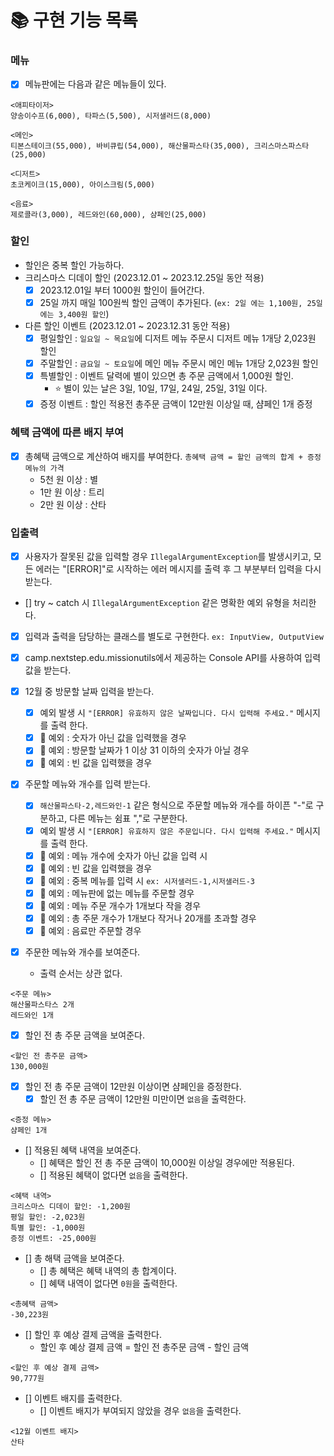 # 📚 구현 기능 목록

### 메뉴

- [x] 메뉴판에는 다음과 같은 메뉴들이 있다.

```agsl
<애피타이저>
양송이수프(6,000), 타파스(5,500), 시저샐러드(8,000)

<메인>
티본스테이크(55,000), 바비큐립(54,000), 해산물파스타(35,000), 크리스마스파스타(25,000)

<디저트>
초코케이크(15,000), 아이스크림(5,000)

<음료>
제로콜라(3,000), 레드와인(60,000), 샴페인(25,000)
```

### 할인

- 할인은 중복 할인 가능하다.
- 크리스마스 디데이 할인 (2023.12.01 ~ 2023.12.25일 동안 적용)
    - [x] 2023.12.01일 부터 1000원 할인이 들어간다.
    - [x] 25일 까지 매일 100원씩 할인 금액이 추가된다. (`ex: 2일 에는 1,100원, 25일에는 3,400원 할인`)
- 다른 할인 이벤트 (2023.12.01 ~ 2023.12.31 동안 적용)
    - [x] 평일할인 : `일요일 ~ 목요일`에 디저트 메뉴 주문시 디저트 메뉴 1개당 2,023원 할인
    - [x] 주말할인 : `금요일 ~ 토요일`에 메인 메뉴 주문시 메인 메뉴 1개당 2,023원 할인
    - [x] 특별할인 : 이벤트 달력에 별이 있으면 총 주문 금액에서 1,000원 할인.
        - ⭐ 별이 있는 날은 3일, 10일, 17일, 24일, 25일, 31일 이다.
    - [x] 증정 이벤트 : 할인 적용전 총주문 금액이 12만원 이상일 때, 샴페인 1개 증정

### 혜택 금액에 따른 배지 부여
- [x] 총혜택 금액으로 계산하여 배지를 부여한다. `총혜택 금액 = 할인 금액의 합계 + 증정 메뉴의 가격`
  - 5천 원 이상 : 별
  - 1만 원 이상 : 트리
  - 2만 원 이상 : 산타

### 입출력

- [x] 사용자가 잘못된 값을 입력할 경우 `IllegalArgumentException`를 발생시키고,
  모든 에러는 "[ERROR]"로 시작하는 에러 메시지를 출력 후 그 부분부터 입력을 다시 받는다.
- [] try ~ catch 시 `IllegalArgumentException` 같은 명확한 예외 유형을 처리한다.
- [x] 입력과 출력을 담당하는 클래스를 별도로 구현한다. `ex: InputView, OutputView`
- [x] camp.nextstep.edu.missionutils에서 제공하는 Console API를 사용하여 입력값을 받는다.

- [x] 12월 중 방문할 날짜 입력을 받는다.
    - [x] 예외 발생 시 `"[ERROR] 유효하지 않은 날짜입니다. 다시 입력해 주세요."` 메시지를 출력 한다.
    - [x] 🚫 예외 : 숫자가 아닌 값을 입력했을 경우
    - [x] 🚫 예외 : 방문할 날짜가 1 이상 31 이하의 숫자가 아닐 경우
    - [x] 🚫 예외 : 빈 값을 입력했을 경우

- [x] 주문할 메뉴와 개수를 입력 받는다.
    - [x] `해산물파스타-2,레드와인-1` 같은 형식으로 주문할 메뉴와 개수를 하이픈 "-"로 구분하고, 다른 메뉴는 쉼표 ","로 구분한다.
    - [x] 예외 발생 시 `"[ERROR] 유효하지 않은 주문입니다. 다시 입력해 주세요."` 메시지를 출력 한다.
    - [x] 🚫 예외 : 메뉴 개수에 숫자가 아닌 값을 입력 시
    - [x] 🚫 예외 : 빈 값을 입력했을 경우
    - [x] 🚫 예외 : 중복 메뉴를 입력 시 `ex: 시저샐러드-1,시저샐러드-3`
    - [x] 🚫 예외 : 메뉴판에 없는 메뉴를 주문할 경우
    - [x] 🚫 예외 : 메뉴 주문 개수가 1개보다 작을 경우
    - [x] 🚫 예외 : 총 주문 개수가 1개보다 작거나 20개를 초과할 경우
    - [x] 🚫 예외 : 음료만 주문할 경우

- [x] 주문한 메뉴와 개수를 보여준다.
    - 출력 순서는 상관 없다.

```agsl
<주문 메뉴>
해산물파스타스 2개
레드와인 1개
```

- [x] 할인 전 총 주문 금액을 보여준다.

```agsl
<할인 전 총주문 금액>
130,000원
```

- [x] 할인 전 총 주문 금액이 12만원 이상이면 샴페인을 증정한다.
    - [x] 할인 전 총 주문 금액이 12만원 미만이면 `없음`을 출력한다.

```agsl
<증정 메뉴>
샴페인 1개
```

- [] 적용된 혜택 내역을 보여준다.
    - [] 혜택은 할인 전 총 주문 금액이 10,000원 이상일 경우에만 적용된다.
    - [] 적용된 혜택이 없다면 `없음`을 출력한다.

```agsl
<혜택 내역>
크리스마스 디데이 할인: -1,200원
평일 할인: -2,023원
특별 할인: -1,000원
증정 이벤트: -25,000원
```

- [] 총 해택 금액을 보여준다.
    - [] 총 혜택은 혜택 내역의 총 합계이다.
    - [] 혜택 내역이 없다면 `0원`을 출력한다.

```agsl
<총혜택 금액>
-30,223원
```

- [] 할인 후 예상 결제 금액을 출력한다.
    - 할인 후 예상 결제 금액 = 할인 전 총주문 금액 - 할인 금액

```agsl
<할인 후 예상 결제 금액>
90,777원
```

- [] 이벤트 배지를 출력한다.
    - [] 이벤트 배지가 부여되지 않았을 경우 `없음`을 출력한다.

```agsl
<12월 이벤트 배지>
산타
```